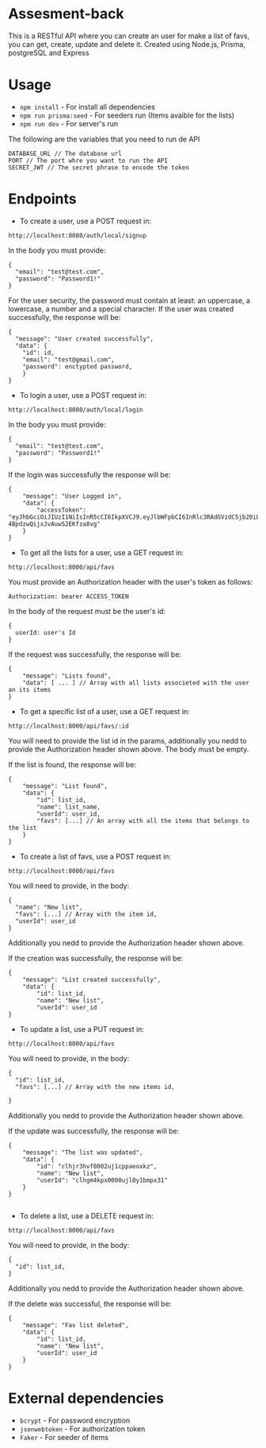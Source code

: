 # Assesment-back
This is a RESTful API where you can create an user for make a list of favs, you can get, create, update and delete it. Created using Node.js, Prisma, postgreSQL and Express

# Usage
- `npm install` - For install all dependencies
- `npm run prisma:seed` - For seeders run (Items avaible for the lists)
- `npm run dev` - For server's run

The following are the variables that you need to run de API
```
DATABASE_URL // The database url 
PORT // The port whre you want to run the API
SECRET_JWT // The secret phrase to encode the token 
```

# Endpoints 
- To create a user, use a POST request in:
```
http://localhost:8080/auth/local/signup
```
In the body you must provide:
```
{
  "email": "test@test.com",
  "password": "Password1!"
}
```
For the user security, the password must contain at least: an uppercase, a lowercase, a number and a special character.
If the user was created successfully, the response will be:
```
{
  "message": "User created successfully",
  "data": {
    "id": id,
    "email": "test@gmail.com",
    "password": enctypted password,
    }
}
```

- To login a user, use a POST request in:
```
http://localhost:8080/auth/local/login
```
In the body you must provide:
```
{
  "email": "test@test.com",
  "password": "Password1!"
}
```
If the login was successfully the response will be:
```
{
    "message": "User Logged in",
    "data": {
        "accessToken": "eyJhbGciOiJIUzI1NiIsInR5cCI6IkpXVCJ9.eyJlbWFpbCI6InRlc3RAdGVzdC5jb20iLCJpYXQiOjE2ODM4MTY5NTh9.e0_nqOLHxrmu5qGlu-4BpdzwQijxJvAuwS2EKfza8vg"
    }
}
```

- To get all the lists for a user, use a GET request in:
```
http://localhost:8000/api/favs
```
You must provide an Authorization header with the user's token as follows:
```
Authorization: bearer ACCESS_TOKEN
```
In the body of the request must be the user's id:

```
{
  userId: user's Id
}
```
If the request was successfully, the response will be:
```
{
    "message": "Lists found",
    "data": [ ... ] // Array with all lists associeted with the user an its items
}
```
- To get a specific list of a user, use a GET request in:

```
http://localhost:8000/api/favs/:id
```

You will need to provide the list id in the params, additionally you nedd to provide the Authorization header shown above. The body must be empty.

If the list is found, the response will be:
```
{
    "message": "List found",
    "data": {
        "id": list_id,
        "name": list_name,
        "userId": user_id,
        "favs": [...] // An array with all the items that belongs to the list
    }
}
```

- To create a list of favs, use a POST request in:
```
http://localhost:8000/api/favs
```

You will need to provide, in the body:
```
{
  "name": "New list",
  "favs": [...] // Array with the item id,
  "userId": user_id
}
```
Additionally you nedd to provide the Authorization header shown above.

If the creation was successfully, the response will be:
```
{
    "message": "List created successfully",
    "data": {
        "id": list_id,
        "name": "New list",
        "userId": user_id
}
```

- To update a list, use a PUT request in:
```
http://localhost:8000/api/favs
```

You will need to provide, in the body:
```
{ 
  "id": list_id,
  "favs": [...] // Array with the new items id,
  
}
```
Additionally you nedd to provide the Authorization header shown above.

If the update was successfully, the response will be:
```
{
    "message": "The list was updated",
    "data": {
        "id": "clhjr3hvf0002uj1cppaeoxkz",
        "name": "New list",
        "userId": "clhgm4kpx0000ujl0y1bmpx31"
    }
}
    
```

- To delete a list, use a DELETE request in:

```
http://localhost:8000/api/favs
```

You will need to provide, in the body:
```
{ 
  "id": list_id, 
}
```
Additionally you nedd to provide the Authorization header shown above.

If the delete was successful, the response will be:
```
{
    "message": "Fav list deleted",
    "data": {
        "id": list_id,
        "name": "New list",
        "userId": user_id
    }
}
```


# External dependencies

- `bcrypt` - For password encryption
- `jsonwebtoken` - For authorization token
- `Faker` - For seeder of items
